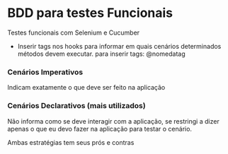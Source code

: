 # BDD para testes Funcionais
Testes funcionais com Selenium e Cucumber

* Inserir tags nos hooks para informar em quais cenários determinados métodos devem executar. 
para inserir tags: @nomedatag

### Cenários Imperativos
Indicam exatamente o que deve ser feito na aplicação

### Cenários Declarativos (mais utilizados)
Não informa como se deve interagir com a aplicação, se restringi a dizer apenas o que eu devo fazer na aplicação para testar o cenário.

Ambas estratégias tem seus prós e contras

